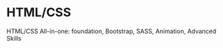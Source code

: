 <h1>HTML/CSS</h1>
<p>HTML/CSS All-in-one: foundation, Bootstrap, SASS, Animation, Advanced Skills<p>